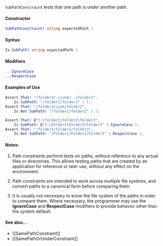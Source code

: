 `SubPathConstraint` tests that one path is under another path.

#### Constructor

```C#
SubPathConstraint( string expectedPath )
```

#### Syntax

```C#
Is.SubPath( string expectedPath )
```

#### Modifiers

```C#
...IgnoreCase
...RespectCase
```

#### Examples of Use

```C#
Assert.That( "/folder1/./junk/../folder2", 
	Is.SubPath( "/folder1/folder2" ) );
Assert.That( "/folder1/junk/folder2",
	Is.Not.SubPath( "/folder1/folder2" ) );

Assert.That( @"C:\folder1\folder2\folder3",
	Is.SubPath( @"C:\Folder1\Folder2/Folder3" ).IgnoreCase );
Assert.That( "/folder1/folder2/folder3",
	Is.Not.SubPath( "/Folder1/Folder2/Folder3" ).RespectCase );
```

#### Notes:

1. Path constraints perform tests on paths, without reference to any
actual files or directories. This allows testing paths that are
created by an application for reference or later use, without 
any effect on the environment.
   
2. Path constraints are intended to work across multiple file systems,
and convert paths to a canonical form before comparing them. 

3. It is usually not necessary to know the file system of the paths
in order to compare them. Where necessary, the programmer may
use the **IgnoreCase** and **RespectCase** modifiers to provide 
behavior other than the system default.
      
#### See also...
 * [[SamePathConstraint]]
 * [[SamePathOrUnderConstraint]]
